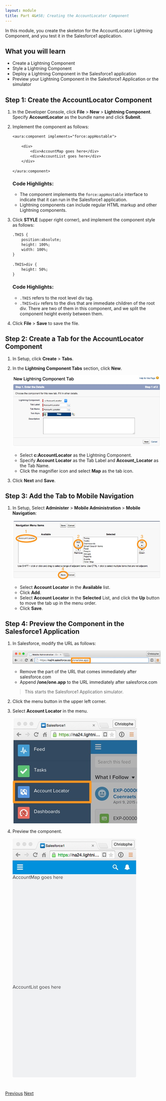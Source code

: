 ```yaml
---
layout: module
title: Part 4&#58; Creating the AccountLocator Component
---
```


In this module, you create the skeleton for the AccountLocator Lightning Component, and you test it in the Salesforce1 application.

## What you will learn
- Create a Lightning Component
- Style a Lightning Component
- Deploy a Lightning Component in the Salesforce1 application
- Preview your Lightning Component in the Salesforce1 Application or the simulator


## Step 1: Create the AccountLocator Component

1. In the Developer Console, click **File** > **New** > **Lightning Component**. Specify **AccountLocator** as the bundle name and click **Submit**.

2. Implement the component as follows:

    ```
    <aura:component implements="force:appHostable">

        <div>
            <div>AccountMap goes here</div>
            <div>AccountList goes here</div>
        </div>

    </aura:component>
    ```

    ### Code Highlights:
    - The component implements the ```force:appHostable``` interface to indicate that it can run in the Salesforce1 application.
    - Lightning components can include regular HTML markup and other Lightning components.


1. Click **STYLE** (upper right corner), and implement the component style as follows:

    ```
    .THIS {
        position:absolute;
        height: 100%;
        width: 100%;
    }

    .THIS>div {
        height: 50%;
    }
    ```

    ### Code Highlights:
    - ```.THIS``` refers to the root level div tag.
    - ```.THIS>div``` refers to the divs that are immediate children of the root div. There are two of them in this component, and we split the component height evenly between them.

1. Click **File** > **Save** to save the file.


## Step 2: Create a Tab for the AccountLocator Component

1. In Setup, click **Create** > **Tabs**.

1. In the **Lightning Component Tabs** section, click **New**.

    ![](images/lightning-component-tab.jpg)
    - Select **c:AccountLocator** as the Lightning Component.
    - Specify **Account Locator** as the Tab Label and **Account_Locator** as the Tab Name.
    - Click the magnifier icon and select **Map** as the tab icon.

1. Click **Next** and **Save**.


## Step 3: Add the Tab to Mobile Navigation

1. In Setup, Select **Administer** > **Mobile Administration** > **Mobile Navigation**:

    ![](images/mobile_nav.jpg)
    - Select **Account Locator** in the **Available** list.
    - Click **Add**.
    - Select  **Account Locator** in the **Selected** List, and click the **Up** button to move the tab up in the menu order.
    - Click **Save**.


## Step 4: Preview the Component in the Salesforce1 Application

1. In Salesforce, modify the URL as follows:

    ![](images/oneapp.jpg)
    - Remove the part of the URL that comes immediately after salesforce.com
    - Append **/one/one.app** to the URL immediately after salesforce.com

    > This starts the Salesforce1 Application simulator.

1. Click the menu button in the upper left corner.

1. Select **Account Locator** in the menu.

    ![](images/s1menu.jpg)

1. Preview the component.

    ![](images/version1.jpg)

<div class="row" style="margin-top:40px;">
<div class="col-sm-12">
<a href="create-apex-controller.html" class="btn btn-default"><i class="glyphicon glyphicon-chevron-left"></i> Previous</a>
<a href="create-accountlist-component.html" class="btn btn-default pull-right">Next <i class="glyphicon glyphicon-chevron-right"></i></a>
</div>
</div>
